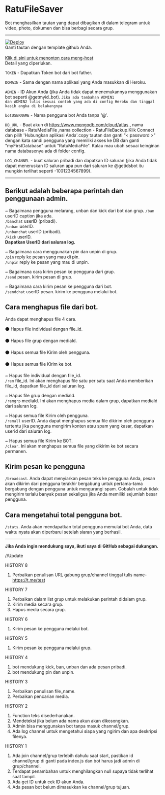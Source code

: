 # RatuFileSaver
Bot menghasilkan tautan yang dapat dibagikan di dalam telegram untuk video, photo, dokumen dan bisa berbagi secara grup.
<hr>

<a href="https://heroku.com/deploy?template=https://github.com/BimoSora/RatuFileSaver">
  <img src="https://www.herokucdn.com/deploy/button.svg" alt="Deploy">
</a>
<br>
Ganti tautan dengan template github Anda.
</br>

<br>
<a href="https://youtu.be/zw_ijvhzomI">
Klik di sini untuk menonton cara meng-host
</a>
<br>
Detail yang diperlukan.

<code>TOKEN</code> - Dapatkan Token bot dari bot father.

<code>DOMAIN</code> - Sama dengan nama aplikasi yang Anda masukkan di Heroku.

<code>ADMIN</code> - ID Akun Anda (jika Anda tidak dapat menemukannya menggunakan bot seperti @getmyid_bot).
<code>Jika ada tambahan ADMIN1 dan ADMIN2 tulis sesuai contoh yang ada di config Heroku dan tinggal kasih angka di belakangnya</code>

<code>botUSERNAME</code> - Nama pengguna bot Anda tanpa '@'.

<code>DB_URL</code> - Buat akun di https://www.mongodb.com/cloud/atlas , nama database - RatuMediaFile ,nama collection - RatuFileBackup.Klik Connect dan pilih 'Hubungkan aplikasi Anda'.copy tautan dan ganti "< password >" dengan kata sandi pengguna yang memiliki akses ke DB dan ganti "myFirstDatabase" untuk "RatuMediaFile". Kalau mau ubah sesuai keinginan nama databasenya ada di folder config.

<code>LOG_CHANNEL</code> - buat saluran pribadi dan dapatkan ID saluran (jika Anda tidak dapat meneruskan ID saluran apa pun dari saluran ke @getidsbot itu mungkin terlihat seperti -1001234567899).
<hr>

<h2>Berikut adalah beberapa perintah dan penggunaan admin.</h2>

~ Bagaimana pengguna melarang, unban dan kick dari bot dan grup.
<code>/ban</code> userID caption jika ada.</br>
<code>/banchat</code> userID (pribadi).</br>
<code>/unban</code> userID.</br>
<code>/unbanchat</code> userID (pribadi).</br>
<code>/kick</code> userID.</br>
<b>Dapatkan UserID dari saluran log.</b></br>

~ Bagaimana cara menggunakan pin dan unpin di grup.</br>
<code>/pin</code> reply ke pesan yang mau di pin.</br>
<code>/unpin</code> reply ke pesan yang mau di unpin.</br>

~ Bagaimana cara kirim pesan ke pengguna dari grup.</br>
<code>/send</code> pesan. kirim pesan di grup.</br>

~ Bagaimana cara kirim pesan ke pengguna dari bot.</br>
<code>/sendchat</code> userID pesan. kirim ke pengguna melalui bot.</br>

<h2>Cara menghapus file dari bot.</h2>
Anda dapat menghapus file 4 cara.</br>

  ⚫ Hapus file individual dengan file_id.
  
  ⚫ Hapus file grup dengan mediaId.
  
  ⚫ Hapus semua file Kirim oleh pengguna.
  
  ⚫ Hapus semua file Kirim ke bot.


~ Hapus file individual dengan file_id.</br>
<code>/rem</code> file_id. Ini akan menghapus file satu per satu saat Anda memberikan file_id, dapatkan file_id dari saluran log.</br>

~ Hapus file grup dengan mediaId.</br>
<code>/remgrp</code> mediaId. Ini akan menghapus media dalam grup, dapatkan mediaId dari saluran log.</br>

~ Hapus semua file Kirim oleh pengguna.</br>
<code>/remall</code> userID. Anda dapat menghapus semua file dikirim oleh pengguna tertentu jika pengguna mengirim konten atau spam yang kasar, dapatkan userid dari saluran log.</br>

~ Hapus semua file Kirim ke B0T.</br>
<code>/clear</code>. Ini akan menghapus semua file yang dikirim ke bot secara permanen.</br>

<h2>Kirim pesan ke pengguna</h2>

<code>/broadcast</code>. Anda dapat menyiarkan pesan teks ke pengguna Anda, pesan akan dikirim dari pengguna terakhir bergabung untuk pertama-tama bergabung dengan pengguna untuk mengurangi spam. Cobalah untuk tidak mengirim terlalu banyak pesan sekaligus jika Anda memiliki sejumlah besar pengguna.

<h2>Cara mengetahui total pengguna bot.</h2>

<code>/stats</code>. Anda akan mendapatkan total pengguna memulai bot Anda, data waktu nyata akan diperbarui setelah siaran yang berhasil.
<hr>

<b>Jika Anda ingin mendukung saya, ikuti saya di GitHub sebagai dukungan.</b>

//Update

HISTORY 8
1. Perbaikan penulisan URL gabung grup/channel tinggal tulis name-https://t.me/test

HISTORY 7
1. Perbaikan dalam list grup untuk melakukan perintah didalam grup.
2. Kirim media secara grup.
3. Hapus media secara grup.

HISTORY 6
1. Kirim pesan ke pengguna melalui bot.

HISTORY 5
1. Kirim pesan ke pengguna melalui grup.

HISTORY 4
1. bot mendukung kick, ban, unban dan ada pesan pribadi.
2. bot mendukung pin dan unpin.

HISTORY 3
1. Perbaikan penulisan file_name.
2. Perbaikan pencarian media.

HISTORY 2
1. Function teks disederhanakan.
2. Mendeteksi jika belum ada nama akun akan dikosongkan.
3. Admin bisa menggunakan bot tanpa masuk channel/grup.
4. Ada log channel untuk mengetahui siapa yang ngirim dan apa deskripsi filenya.

HISTORY 1
1. Ada join channel/grup terlebih dahulu saat start, pastikan id channel/grup di ganti pada index.js dan bot harus jadi admin di grup/channel.
2. Terdapat penambahan untuk menghilangkan null supaya tidak terlihat saat tampil.
3. Ada get ID untuk cek ID akun Anda.
4. Ada pesan bot belum dimasukkan ke channel/grup tujuan.
